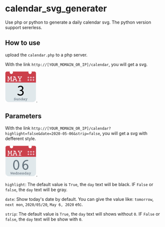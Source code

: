 # calendar_svg_generater

Use php or python to generate a daily calendar svg. The python version support sererless.

## How to use

upload the `calendar.php` to a php server.

With the link `http://[YOUR_MOMAIN_OR_IP]/calendar`, you will get a svg.

<img src="./img/default.jpg" width="20%">.

## Parameters

With the link `http://[YOUR_MOMAIN_OR_IP]/calendar?highlight=false&date=2020-05-06&strip=false`, you will get a svg with defferent style.

<img src="./img/with_params.jpg" width="20%">.

`highlight`: The default value is `True`, the `day` text will be black. IF `False` or `false`, the `day` text will be gray.

`date`: Show today's date by default. You can give the value like: `tomorrow`, `next mon`, `2020/05/20`, `May 6, 2020` etc.

`strip`: The default value is `True`, the `day` text will shows without `0`. IF `False` or `false`, the `day` text will be show with `0`.


